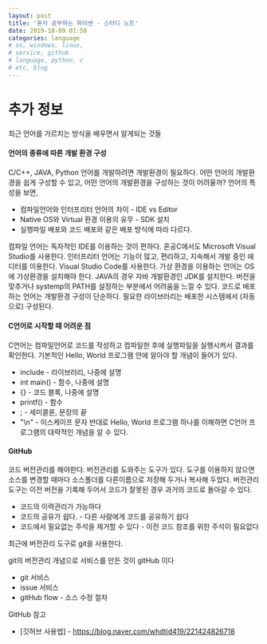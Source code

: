 ```yaml
---
layout: post
title: '혼자 공부하는 파이썬 - 스터디 노트'
date: 2019-10-09 01:50
categories: language
# os, windows, linux, 
# service, github
# language, python, c
# etc, blog
---
```


# 추가 정보
최근 언어를 가르치는 방식을 배우면서 알게되는 것들

#### 언어의 종류에 따른 개발 환경 구성
C/C++, JAVA, Python 언어를 개발하려면 개발환경이 필요하다. 어떤 언어의 개발환경을 쉽게 구성할 수 있고, 어떤 언어의 개발환경을 구성하는 것이 어려울까?
언어의 특성을 보면, 
* 컴파일언어와 인터프리터 언어의 차이 - IDE vs Editor
* Native OS와 Virtual 환경 이용의 유무 - SDK 설치
* 실행파일 배포와 코드 배포와 같은 배포 방식에 따라 다르다.

컴파일 언어는 독자적인 IDE를 이용하는 것이 편하다. 혼공C에서도 Microsoft Visual Studio를 사용한다.
인터프리터 언어는 기능이 많고, 편리하고, 지속해서 개발 중인 에디터를 이용한다. Visual Studio Code를 사용한다.
가상 환경을 이용하는 언어는 OS에 가상환경을 설치해야 한다. JAVA의 경우 자바 개발환경인 JDK를 설치한다. 버전을 맞추거나 systemp의 PATH를 설정하는 부분에서 어려움을 느낄 수 있다.
코드로 배포하는 언어는 개발환경 구성이 단순하다. 필요한 라이브러리는 배포한 시스템에서 (자동으로) 구성된다.

#### C언어로 시작할 때 어려운 점
C언어는 컴파일언어로 코드를 작성하고 컴파일한 후에 실행파일을 실행시켜서 결과를 확인한다.
기본적인 Hello, World 프로그램 안에 알아야 할 개념이 들어가 있다.
* include - 라이브러리, 나중에 설명
* int main() - 함수, 나중에 설명
* {} - 코드 블록, 나중에 설명
* printf() - 함수
* ; - 세미콜론, 문장의 끝
* "\n" - 이스케이프 문자
반대로 Hello, World 프로그램 하나를 이해하면 C언어 프로그램의 대략적인 개념을 알 수 있다.

#### GitHub
코드 버전관리를 해야한다. 버전관리를 도와주는 도구가 있다. 도구를 이용하지 않으면 소스를 변경할 때마다 소스폴더를 다른이름으로 저장해 두거나 복사해 두었다. 버전관리 도구는 이전 버전을 기록해 두어서 코드가 잘못된 경우 과거의 코드로 돌아갈 수 있다.
* 코드의 이력관리가 가능하다
* 코드의 공유가 쉽다. - 다른 사람에게 코드를 공유하기 쉽다
* 코드에서 필요없는 주석을 제거할 수 있다 - 이전 코드 참조를 위한 주석이 필요없다

최근에 버전관리 도구로 git을 사용한다. 

git의 버전관리 개념으로 서비스를 만든 것이 gitHub 이다
* git 서비스
* issue 서비스
* gitHub flow - 소스 수정 절차

GitHub 참고
* [깃허브 사용법] - https://blog.naver.com/whdtjd419/221424826718

